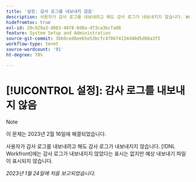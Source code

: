 ```yaml
---
title: '설정: 감사 로그를 내보내지 않음'
description: 사용자가 감사 로그를 내보내려고 해도 감사 로그가 내보내지지 않습니다. Workfront에 감사 로그를 내보내고 있지 않다는 표시는 없지만 예상 내보내기 파일이 나타나지 않습니다.
hidefromtoc: true
exl-id: 20c929a3-d083-48f8-8d0a-df3ca3bcfa08
feature: System Setup and Administration
source-git-commit: 3bb0ced6eeb5e53bcfc4706f4134d40d5d68a3f5
workflow-type: tm+mt
source-wordcount: '91'
ht-degree: 78%

---
```


# [!UICONTROL 설정]: 감사 로그를 내보내지 않음

>[!NOTE]
>
>이 문제는 2023년 2월 16일에 해결되었습니다.

사용자가 감사 로그를 내보내려고 해도 감사 로그가 내보내지지 않습니다. [!DNL Workfront]에는 감사 로그가 내보내지지 않았다는 표시는 없지만 예상 내보내기 파일이 표시되지 않습니다.

_2023년 1월 24일에 처음 보고되었습니다._

